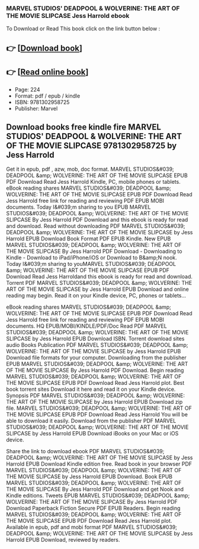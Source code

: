 ### MARVEL STUDIOS' DEADPOOL & WOLVERINE: THE ART OF THE MOVIE SLIPCASE Jess Harrold ebook

To Download or Read This book click on the link button below :

## 👉  [**[Download book](http://get-pdfs.com/download.php?group=book&from=github.com&id=720286&lnk=1081 "Download book")**]

## 👉  [**[Read online book](http://get-pdfs.com/download.php?group=book&from=github.com&id=720286&lnk=1081 "Read online book")**]


* Page: 224
* Format: pdf / epub / kindle
* ISBN: 9781302958725
* Publisher: Marvel



## Download books free kindle fire MARVEL STUDIOS' DEADPOOL & WOLVERINE: THE ART OF THE MOVIE SLIPCASE 9781302958725 by Jess Harrold


Get it in epub, pdf , azw, mob, doc format. MARVEL STUDIOS&amp;#039; DEADPOOL &amp;amp; WOLVERINE: THE ART OF THE MOVIE SLIPCASE EPUB PDF Download Read Jess Harrold Kindle, PC, mobile phones or tablets. eBook reading shares MARVEL STUDIOS&amp;#039; DEADPOOL &amp;amp; WOLVERINE: THE ART OF THE MOVIE SLIPCASE EPUB PDF Download Read Jess Harrold free link for reading and reviewing PDF EPUB MOBI documents. Today I&amp;#039;m sharing to you EPUB MARVEL STUDIOS&amp;#039; DEADPOOL &amp;amp; WOLVERINE: THE ART OF THE MOVIE SLIPCASE By Jess Harrold PDF Download and this ebook is ready for read and download. Read without downloading PDF MARVEL STUDIOS&amp;#039; DEADPOOL &amp;amp; WOLVERINE: THE ART OF THE MOVIE SLIPCASE by Jess Harrold EPUB Download Book Format PDF EPUB Kindle. New EPUB MARVEL STUDIOS&amp;#039; DEADPOOL &amp;amp; WOLVERINE: THE ART OF THE MOVIE SLIPCASE By Jess Harrold PDF Download - Downloading to Kindle - Download to iPad/iPhone/iOS or Download to B&amp;amp;N nook. Today I&amp;#039;m sharing to youMARVEL STUDIOS&amp;#039; DEADPOOL &amp;amp; WOLVERINE: THE ART OF THE MOVIE SLIPCASE EPUB PDF Download Read Jess Harroldand this ebook is ready for read and download. Torrent PDF MARVEL STUDIOS&amp;#039; DEADPOOL &amp;amp; WOLVERINE: THE ART OF THE MOVIE SLIPCASE by Jess Harrold EPUB Download and online reading may begin. Read it on your Kindle device, PC, phones or tablets...

eBook reading shares MARVEL STUDIOS&amp;#039; DEADPOOL &amp;amp; WOLVERINE: THE ART OF THE MOVIE SLIPCASE EPUB PDF Download Read Jess Harrold free link for reading and reviewing PDF EPUB MOBI documents. HQ EPUB/MOBI/KINDLE/PDF/Doc Read PDF MARVEL STUDIOS&amp;#039; DEADPOOL &amp;amp; WOLVERINE: THE ART OF THE MOVIE SLIPCASE by Jess Harrold EPUB Download ISBN. Torrent download sites audio Books Publication PDF MARVEL STUDIOS&amp;#039; DEADPOOL &amp;amp; WOLVERINE: THE ART OF THE MOVIE SLIPCASE by Jess Harrold EPUB Download file formats for your computer. Downloading from the publisher EPUB MARVEL STUDIOS&amp;#039; DEADPOOL &amp;amp; WOLVERINE: THE ART OF THE MOVIE SLIPCASE By Jess Harrold PDF Download. Begin reading MARVEL STUDIOS&amp;#039; DEADPOOL &amp;amp; WOLVERINE: THE ART OF THE MOVIE SLIPCASE EPUB PDF Download Read Jess Harrold plot. Best book torrent sites Download it here and read it on your Kindle device. Synopsis PDF MARVEL STUDIOS&amp;#039; DEADPOOL &amp;amp; WOLVERINE: THE ART OF THE MOVIE SLIPCASE by Jess Harrold EPUB Download zip file. MARVEL STUDIOS&amp;#039; DEADPOOL &amp;amp; WOLVERINE: THE ART OF THE MOVIE SLIPCASE EPUB PDF Download Read Jess Harrold You will be able to download it easily. Download from the publisher PDF MARVEL STUDIOS&amp;#039; DEADPOOL &amp;amp; WOLVERINE: THE ART OF THE MOVIE SLIPCASE by Jess Harrold EPUB Download iBooks on your Mac or iOS device.

Share the link to download ebook PDF MARVEL STUDIOS&amp;#039; DEADPOOL &amp;amp; WOLVERINE: THE ART OF THE MOVIE SLIPCASE by Jess Harrold EPUB Download Kindle edition free. Read book in your browser PDF MARVEL STUDIOS&amp;#039; DEADPOOL &amp;amp; WOLVERINE: THE ART OF THE MOVIE SLIPCASE by Jess Harrold EPUB Download. Book EPUB MARVEL STUDIOS&amp;#039; DEADPOOL &amp;amp; WOLVERINE: THE ART OF THE MOVIE SLIPCASE By Jess Harrold PDF Download and get Nook and Kindle editions. Tweets EPUB MARVEL STUDIOS&amp;#039; DEADPOOL &amp;amp; WOLVERINE: THE ART OF THE MOVIE SLIPCASE By Jess Harrold PDF Download Paperback Fiction Secure PDF EPUB Readers. Begin reading MARVEL STUDIOS&amp;#039; DEADPOOL &amp;amp; WOLVERINE: THE ART OF THE MOVIE SLIPCASE EPUB PDF Download Read Jess Harrold plot. Available in epub, pdf and mobi format PDF MARVEL STUDIOS&amp;#039; DEADPOOL &amp;amp; WOLVERINE: THE ART OF THE MOVIE SLIPCASE by Jess Harrold EPUB Download, reviewed by readers.





